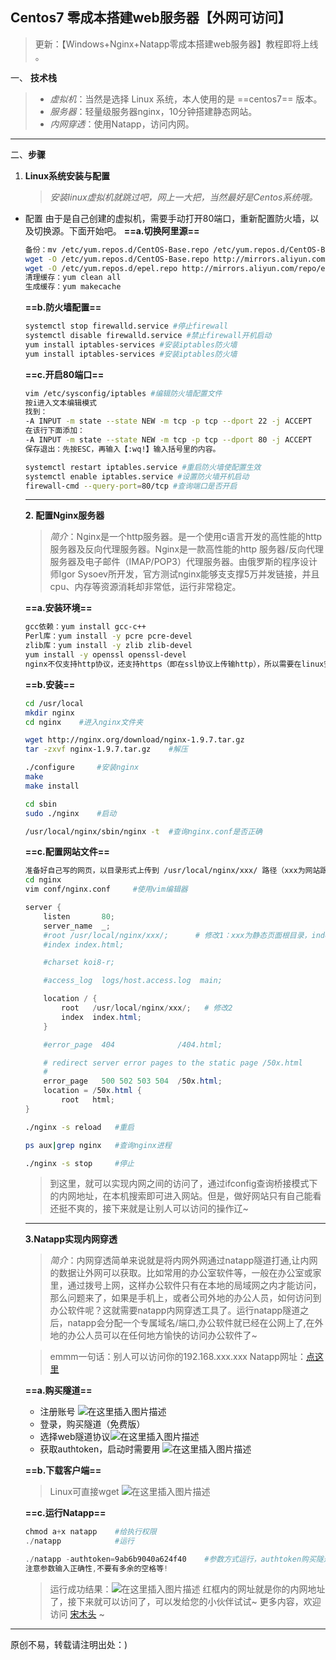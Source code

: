 ﻿## Centos7 零成本搭建web服务器【外网可访问】
> 更新：【Windows+Nginx+Natapp零成本搭建web服务器】教程即将上线 。

 一、 **技术栈**
> - *虚拟机*：当然是选择 Linux 系统，本人使用的是 ==centos7== 版本。
> - *服务器*：轻量级服务器nginx，10分钟搭建静态网站。
> - *内网穿透*：使用Natapp，访问内网。
----
二、**步骤**

 1. **Linux系统安装与配置**

	> *安装linux虚拟机就跳过吧，网上一大把，当然最好是Centos系统哦。*

 - 配置
 由于是自己创建的虚拟机，需要手动打开80端口，重新配置防火墙，以及切换源。下面开始吧。
 	**==a.切换阿里源==**
	```bash
	备份：mv /etc/yum.repos.d/CentOS-Base.repo /etc/yum.repos.d/CentOS-Base.repo.backup
	wget -O /etc/yum.repos.d/CentOS-Base.repo http://mirrors.aliyun.com/repo/Centos-7.repo
	wget -O /etc/yum.repos.d/epel.repo http://mirrors.aliyun.com/repo/epel-7.repo
	清理缓存：yum clean all
	生成缓存：yum makecache
	```
	**==b.防火墙配置==**
	```bash
	systemctl stop firewalld.service #停止firewall
	systemctl disable firewalld.service #禁止firewall开机启动
	yum install iptables-services #安装iptables防火墙
	yum install iptables-services #安装iptables防火墙
	```
	**==c.开启80端口==**
	```bash
	vim /etc/sysconfig/iptables #编辑防火墙配置文件
	按i进入文本编辑模式
	找到：
	-A INPUT -m state --state NEW -m tcp -p tcp --dport 22 -j ACCEPT
	在该行下面添加：
	-A INPUT -m state --state NEW -m tcp -p tcp --dport 80 -j ACCEPT
	保存退出：先按ESC，再输入【:wq!】输入括号里的内容。
	```
	```bash
	systemctl restart iptables.service #重启防火墙使配置生效
	systemctl enable iptables.service #设置防火墙开机启动
	firewall-cmd --query-port=80/tcp #查询端口是否开启
	```
	---
	 **2. 配置Nginx服务器**

	> *简介*：Nginx是一个http服务器。是一个使用c语言开发的高性能的http服务器及反向代理服务器。Nginx是一款高性能的http 服务器/反向代理服务器及电子邮件（IMAP/POP3）代理服务器。由俄罗斯的程序设计师Igor Sysoev所开发，官方测试nginx能够支支撑5万并发链接，并且cpu、内存等资源消耗却非常低，运行非常稳定。

	**==a.安装环境==**
	```bash
	gcc依赖：yum install gcc-c++
	Perl库：yum install -y pcre pcre-devel
	zlib库：yum install -y zlib zlib-devel
	yum install -y openssl openssl-devel
	nginx不仅支持http协议，还支持https（即在ssl协议上传输http），所以需要在linux安装openssl库。
	```
	**==b.安装==**
	```bash
	cd /usr/local
	mkdir nginx
	cd nginx	#进入nginx文件夹
	
	wget http://nginx.org/download/nginx-1.9.7.tar.gz
	tar -zxvf nginx-1.9.7.tar.gz	#解压
	
	./configure		#安装nginx
	make
	make install
	
	cd sbin
	sudo ./nginx	#启动
	
	/usr/local/nginx/sbin/nginx -t	#查询nginx.conf是否正确
	```
	**==c.配置网站文件==**
	```bash
	准备好自己写的网页，以目录形式上传到 /usr/local/nginx/xxx/ 路径（xxx为网站跟目录名）
	cd nginx
	vim conf/nginx.conf		#使用vim编辑器
	```
	```powershell
	server {
	    listen       80;
	    server_name  _;
	    #root /usr/local/nginx/xxx/;      # 修改1：xxx为静态页面根目录，index.html文件放在xxx下面
	    #index index.html;
	
	    #charset koi8-r;
	
	    #access_log  logs/host.access.log  main;
	
	    location / {
	        root   /usr/local/nginx/xxx/;	# 修改2
	        index  index.html;
	    }
	
	    #error_page  404              /404.html;
	
	    # redirect server error pages to the static page /50x.html
	    #
	    error_page   500 502 503 504  /50x.html;
	    location = /50x.html {
	        root   html;
    }
	```
	```bash
	./nginx -s reload 	#重启

	ps aux|grep nginx	#查询nginx进程
	
	./nginx -s stop		#停止
	```
	

	>   到这里，就可以实现内网之间的访问了，通过ifconfig查询桥接模式下的内网地址，在本机搜索即可进入网站。但是，做好网站只有自己能看还挺不爽的，接下来就是让别人可以访问的操作辽~

	---
	**3.Natapp实现内网穿透**
	> *简介*：内网穿透简单来说就是将内网外网通过natapp隧道打通,让内网的数据让外网可以获取。比如常用的办公室软件等，一般在办公室或家里，通过拨号上网，这样办公软件只有在本地的局域网之内才能访问，那么问题来了，如果是手机上，或者公司外地的办公人员，如何访问到办公软件呢？这就需要natapp内网穿透工具了。运行natapp隧道之后，natapp会分配一个专属域名/端口,办公软件就已经在公网上了,在外地的办公人员可以在任何地方愉快的访问办公软件了~
	
	> emmm一句话：别人可以访问你的192.168.xxx.xxx
	Natapp网址：[点这里](https://natapp.cn/)

	**==a.购买隧道==**
	
	- 注册账号
	![在这里插入图片描述](https://img-blog.csdnimg.cn/20201207104539729.png?x-oss-process=image/watermark,type_ZmFuZ3poZW5naGVpdGk,shadow_10,text_aHR0cHM6Ly9ibG9nLmNzZG4ubmV0L3FxXzQ3NjU0MDEw,size_16,color_FFFFFF,t_70)
	- 登录，购买隧道（免费版）
	- 选择web隧道协议![在这里插入图片描述](https://img-blog.csdnimg.cn/20201207104746667.png?x-oss-process=image/watermark,type_ZmFuZ3poZW5naGVpdGk,shadow_10,text_aHR0cHM6Ly9ibG9nLmNzZG4ubmV0L3FxXzQ3NjU0MDEw,size_16,color_FFFFFF,t_70)
	- 获取authtoken，启动时需要用
	![在这里插入图片描述](https://img-blog.csdnimg.cn/2020120710531049.png?x-oss-process=image/watermark,type_ZmFuZ3poZW5naGVpdGk,shadow_10,text_aHR0cHM6Ly9ibG9nLmNzZG4ubmV0L3FxXzQ3NjU0MDEw,size_16,color_FFFFFF,t_70)

	**==b.下载客户端==**
	> Linux可直接wget
![在这里插入图片描述](https://img-blog.csdnimg.cn/20201207105027387.png?x-oss-process=image/watermark,type_ZmFuZ3poZW5naGVpdGk,shadow_10,text_aHR0cHM6Ly9ibG9nLmNzZG4ubmV0L3FxXzQ3NjU0MDEw,size_14,color_FFFFFF,t_70)

	**==c.运行Natapp==**
	```powershell
	chmod a+x natapp	#给执行权限
	./natapp			#运行

	./natapp -authtoken=9ab6b9040a624f40	#参数方式运行，authtoken购买隧道后即可在控制台查看
	注意参数输入正确性,不要有多余的空格等!
	```
	

	> 运行成功结果：![在这里插入图片描述](https://img-blog.csdnimg.cn/2020120711005848.png?x-oss-process=image/watermark,type_ZmFuZ3poZW5naGVpdGk,shadow_10,text_aHR0cHM6Ly9ibG9nLmNzZG4ubmV0L3FxXzQ3NjU0MDEw,size_16,color_FFFFFF,t_70)
红框内的网址就是你的内网地址了，接下来就可以访问了，可以发给您的小伙伴试试~
	>更多内容，欢迎访问 [宋木头](http://aoau.top/) ~
---
原创不易，转载请注明出处：)



